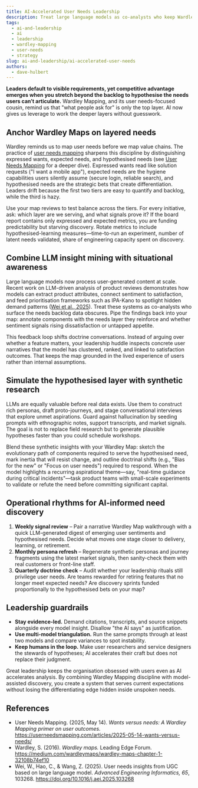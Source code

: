 ```yaml
---
title: AI-Accelerated User Needs Leadership
description: Treat large language models as co-analysts who keep Wardley Maps anchored on layered user needs instead of just today’s feature backlog.
tags:
  - ai-and-leadership
  - ai
  - leadership
  - wardley-mapping
  - user-needs
  - strategy
slug: ai-and-leadership/ai-accelerated-user-needs
authors:
  - dave-hulbert
---
```


**Leaders default to visible requirements, yet competitive advantage emerges when you stretch beyond the backlog to hypothesise the needs users can’t articulate.** Wardley Mapping, and its user needs-focused cousin, remind us that "what people ask for" is only the top layer. AI now gives us leverage to work the deeper layers without guesswork.

<!-- truncate -->

## Anchor Wardley Maps on layered needs

Wardley reminds us to map user needs before we map value chains. The practice of [user needs mapping](/terms/user-needs-mapping) sharpens this discipline by distinguishing expressed wants, expected needs, and hypothesised needs (see [User Needs Mapping](https://userneedsmapping.com/articles/2025-05-14-wants-versus-needs/) for a deeper dive). Expressed wants read like solution requests ("I want a mobile app"), expected needs are the hygiene capabilities users silently assume (secure login, reliable search), and hypothesised needs are the strategic bets that create differentiation. Leaders drift because the first two tiers are easy to quantify and backlog, while the third is hazy.

Use your map reviews to test balance across the tiers. For every initiative, ask: which layer are we serving, and what signals prove it? If the board report contains only expressed and expected metrics, you are funding predictability but starving discovery. Rotate metrics to include hypothesised-learning measures—time-to-run an experiment, number of latent needs validated, share of engineering capacity spent on discovery.

## Combine LLM insight mining with situational awareness

Large language models now process user-generated content at scale. Recent work on LLM-driven analysis of product reviews demonstrates how models can extract product attributes, connect sentiment to satisfaction, and feed prioritisation frameworks such as IPA-Kano to spotlight hidden demand patterns ([Wei et al., 2025](https://doi.org/10.1016/j.aei.2025.103268)). Treat these systems as co-analysts who surface the needs backlog data obscures. Pipe the findings back into your map: annotate components with the needs layer they reinforce and whether sentiment signals rising dissatisfaction or untapped appetite.

This feedback loop shifts doctrine conversations. Instead of arguing over whether a feature matters, your leadership huddle inspects concrete user narratives that the model has clustered, ranked, and linked to satisfaction outcomes. That keeps the map grounded in the lived experience of users rather than internal assumptions.

## Simulate the hypothesised layer with synthetic research

LLMs are equally valuable before real data exists. Use them to construct rich personas, draft proto-journeys, and stage conversational interviews that explore unmet aspirations. Guard against hallucination by seeding prompts with ethnographic notes, support transcripts, and market signals. The goal is not to replace field research but to generate plausible hypotheses faster than you could schedule workshops.

Blend these synthetic insights with your Wardley Map: sketch the evolutionary path of components required to serve the hypothesised need, mark inertia that will resist change, and outline doctrinal shifts (e.g., "Bias for the new" or "Focus on user needs") required to respond. When the model highlights a recurring aspirational theme—say, "real-time guidance during critical incidents"—task product teams with small-scale experiments to validate or refute the need before committing significant capital.

## Operational rhythms for AI-informed need discovery

1. **Weekly signal review** – Pair a narrative Wardley Map walkthrough with a quick LLM-generated digest of emerging user sentiments and hypothesised needs. Decide what moves one stage closer to delivery, learning, or retirement.
2. **Monthly persona refresh** – Regenerate synthetic personas and journey fragments using the latest market signals, then sanity-check them with real customers or front-line staff.
3. **Quarterly doctrine check** – Audit whether your leadership rituals still privilege user needs. Are teams rewarded for retiring features that no longer meet expected needs? Are discovery sprints funded proportionally to the hypothesised bets on your map?

## Leadership guardrails

- **Stay evidence-led.** Demand citations, transcripts, and source snippets alongside every model insight. Disallow "the AI says" as justification.
- **Use multi-model triangulation.** Run the same prompts through at least two models and compare variances to spot instability.
- **Keep humans in the loop.** Make user researchers and service designers the stewards of hypotheses; AI accelerates their craft but does not replace their judgment.

Great leadership keeps the organisation obsessed with users even as AI accelerates analysis. By combining Wardley Mapping discipline with model-assisted discovery, you create a system that serves current expectations without losing the differentiating edge hidden inside unspoken needs.

## References

- User Needs Mapping. (2025, May 14). *Wants versus needs: A Wardley Mapping primer on user outcomes.* <https://userneedsmapping.com/articles/2025-05-14-wants-versus-needs/>
- Wardley, S. (2016). *Wardley maps.* Leading Edge Forum. <https://medium.com/wardleymaps/wardley-maps-chapter-1-32108b74ef10>
- Wei, W., Hao, C., & Wang, Z. (2025). User needs insights from UGC based on large language model. *Advanced Engineering Informatics, 65*, 103268. <https://doi.org/10.1016/j.aei.2025.103268>
